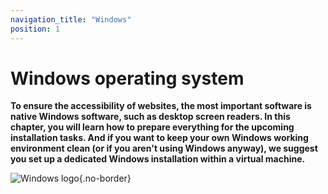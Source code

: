 ```yaml
---
navigation_title: "Windows"
position: 1
---
```


# Windows operating system

**To ensure the accessibility of websites, the most important software is native Windows software, such as desktop screen readers. In this chapter, you will learn how to prepare everything for the upcoming installation tasks. And if you want to keep your own Windows working environment clean (or if you aren't using Windows anyway), we suggest you set up a dedicated Windows installation within a virtual machine.**

![Windows logo](_media/windows-logo.png){.no-border}
